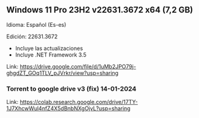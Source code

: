 ## Windows 11 Pro 23H2 v22631.3672 x64 (7,2 GB)

Idioma: Español (Es-es)

Edición: 22631.3672

- Incluye las actualizaciones
- Incluye .NET Framework 3.5

Link:
https://drive.google.com/file/d/1uMb2JPO79j-ghgdZT_GOq1TLV_pJVrkr/view?usp=sharing


### Torrent to google drive v3 (fix) 14-01-2024

Link: https://colab.research.google.com/drive/17TY-1J7XhcwWul4nfZ4X5dBnbNXgOjvL?usp=sharing
